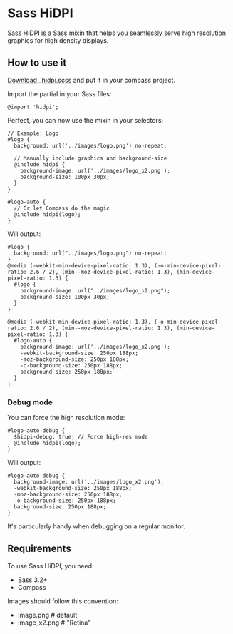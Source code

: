 # Sass HiDPI

Sass HiDPI is a Sass mixin that helps you seamlessly serve high resolution 
graphics for high density displays.

## How to use it

[Download _hidpi.scss](https://raw.github.com/Kaelig/sass-hidpi/master/_hidpi.scss)
and put it in your compass project.

Import the partial in your Sass files:

    @import 'hidpi';

Perfect, you can now use the mixin in your selectors:

    // Example: Logo
    #logo {
      background: url('../images/logo.png') no-repeat;

      // Manually include graphics and background-size
      @include hidpi {
        background-image: url('../images/logo_x2.png');
        background-size: 100px 30px;
      }
    }

    #logo-auto {
      // Or let Compass do the magic
      @include hidpi(logo);
    }

Will output:

    #logo {
      background: url("../images/logo.png") no-repeat;
    }
    @media (-webkit-min-device-pixel-ratio: 1.3), (-o-min-device-pixel-ratio: 2.6 / 2), (min--moz-device-pixel-ratio: 1.3), (min-device-pixel-ratio: 1.3) {
      #logo {
        background-image: url("../images/logo_x2.png");
        background-size: 100px 30px;
      }
    }

    @media (-webkit-min-device-pixel-ratio: 1.3), (-o-min-device-pixel-ratio: 2.6 / 2), (min--moz-device-pixel-ratio: 1.3), (min-device-pixel-ratio: 1.3) {
      #logo-auto {
        background-image: url('../images/logo_x2.png');
        -webkit-background-size: 250px 188px;
        -moz-background-size: 250px 188px;
        -o-background-size: 250px 188px;
        background-size: 250px 188px;
      }
    }

### Debug mode

You can force the high resolution mode:

    #logo-auto-debug {
      $hidpi-debug: true; // Force high-res mode
      @include hidpi(logo);
    }

Will output:

    #logo-auto-debug {
      background-image: url('../images/logo_x2.png');
      -webkit-background-size: 250px 188px;
      -moz-background-size: 250px 188px;
      -o-background-size: 250px 188px;
      background-size: 250px 188px;
    }

It's particularly handy when debugging on a regular monitor.

## Requirements

To use Sass HiDPI, you need:

- Sass 3.2+
- Compass

Images should follow this convention:

- image.png # default
- image_x2.png # "Retina"